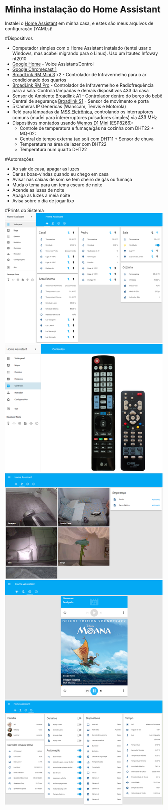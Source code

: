 # Minha instalação do Home Assistant

Instalei o [Home Assistant](https://home-assistant.io/) em minha casa, e estes são meus arquivos de configuração (YAMLs)!

#Dispositivos
* Computador simples com o Home Assistant instalado (tentei usar o Windows, mas acabei migrando para o Linux). Uso um Itautec Infoway nt2010
* [Google Home](https://store.google.com/product/google_home) - Voice Assistant/Control
* [Google Chromecast 1](https://www.google.com.au/chromecast/tv/chromecast)
* [BroadLink RM Mini 3](http://www.ibroadlink.com/rmMini3/) x2 - Controlador de Infravermelho para o ar condicionado dos quartos
* [BroadLink RM Pro](http://www.ibroadlink.com/rm/) - Controlador de Infravermelho e Radiofrequência para a sala. Controla lâmpadas e demais dispositivos 433 da casa 
* Sensor de Ambiente [Broadlink A1](http://www.ibroadlink.com/a1/) - Controlador dentro do berço do bebê
* Central de segurança [Broadlink S1](http://www.ibroadlink.com/s1c/) - Sensor de movimento e porta
* 5 Cameras IP Genéricas (Wanscam, Tenvis e Motorola)
* Relé para lâmpadas da [MSS Eletrônica](http://www.msseletronica.com/produtos/automacao/modulos-reles-rf/65/254/#topo), controlando os interruptores comuns (mudei para intererruptores pulsadores simples) via 433 MHz
* Dispositivos montados usando [Wemos D1 Mini](https://www.banggood.com/WeMos-D1-Mini-V2-NodeMcu-4M-Bytes-Lua-WIFI-Internet-Of-Things-Development-Board-Based-ESP8266-p-1115398.html) (ESP8266):
   * Controle de temperatura e fumaça/gás na cozinha com DHT22 + MQ-02:
   * Central do tempo externa (ao sol) com DHT11 + Sensor de chuva
   * Temperatura na área de lazer com DHT22
   * Temperatura num quarto DHT22

#Automações
* Ao sair de casa, apagar as luzes
* Dar as boas-vindas quando eu chego em casa
* Avisar nas caixas de som se tem cheiro de gás ou fumaça
* Muda o tema para um tema escuro de noite
* Acende as luzes de noite
* Apaga as luzes a meia noite
* Avisa sobre o dia de jogar lixo

#Prints do Sistema
![001](https://raw.githubusercontent.com/aribarreto/homeassistant/master/www/h1.png)
![001](https://raw.githubusercontent.com/aribarreto/homeassistant/master/www/h2.png)
![001](https://raw.githubusercontent.com/aribarreto/homeassistant/master/www/h3.png)
![001](https://raw.githubusercontent.com/aribarreto/homeassistant/master/www/h4.png)
![001](https://raw.githubusercontent.com/aribarreto/homeassistant/master/www/h5.png)
